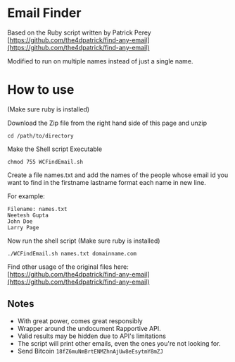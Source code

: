 Email Finder
==================
Based on the Ruby script written by Patrick Perey [https://github.com/the4dpatrick/find-any-email](https://github.com/the4dpatrick/find-any-email)

Modified to run on multiple names instead of just a single name.

How to use
===========

(Make sure ruby is installed)

Download the Zip file from the right hand side of this page and unzip

```
cd /path/to/directory
```

Make the Shell script Executable

```
chmod 755 WCFindEmail.sh 
```

Create a file names.txt and add the names of the people whose email id you want to find in the firstname lastname format each name in new line.

For example: 

    Filename: names.txt
    Neetesh Gupta
    John Doe
    Larry Page

Now run the shell script (Make sure ruby is installed)

```
./WCFindEmail.sh names.txt domainname.com
```


Find other usage of the original files here: [https://github.com/the4dpatrick/find-any-email](https://github.com/the4dpatrick/find-any-email)


Notes
-----
* With great power, comes great responsibly
* Wrapper around the undocument Rapportive API.
* Valid results may be hidden due to API's limitations
* The script will print other emails, even the ones you're not looking for.
* Send Bitcoin `18fZ6muNmBrtENMZhnAjUw8eEsytmY8mZJ`


